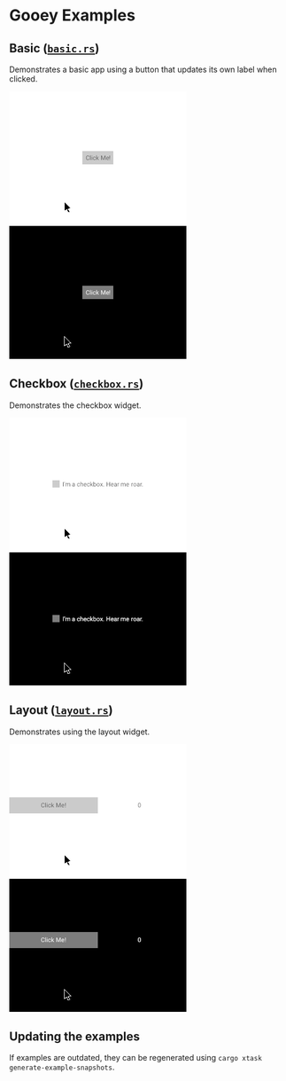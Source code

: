# Gooey Examples

## Basic ([`basic.rs`](./basic.rs))

Demonstrates a basic app using a button that updates its own label when clicked.

![Basic (Light Theme)](./snapshots/basic/Demo-Light.png) ![Basic (Dark Theme)](./snapshots/basic/Demo-Dark.png)

## Checkbox ([`checkbox.rs`](./checkbox.rs))

Demonstrates the checkbox widget.

![Checkbox (Light Theme)](./snapshots/checkbox/Demo-Light.png) ![Basic (Dark Theme)](./snapshots/checkbox/Demo-Dark.png)

## Layout ([`layout.rs`](./layout.rs))

Demonstrates using the layout widget.

![Layout (Light Theme)](./snapshots/layout/Demo-Light.png) ![Layout (Dark Theme)](./snapshots/layout/Demo-Dark.png)

## Updating the examples

If examples are outdated, they can be regenerated using `cargo xtask generate-example-snapshots`. 